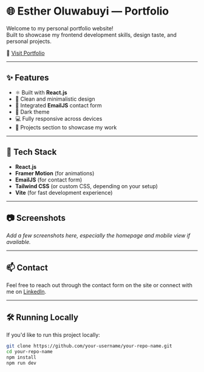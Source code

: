 # 🌐 Esther Oluwabuyi — Portfolio

Welcome to my personal portfolio website!  
Built to showcase my frontend development skills, design taste, and personal projects.

🔗 [Visit Portfolio](https://esther-oluwabuyi-portfolio.vercel.app)

---

## ✨ Features

- ⚛️ Built with **React.js**
- 🎨 Clean and minimalistic design
- 💬 Integrated **EmailJS** contact form
- 🌙 Dark theme
- 💻 Fully responsive across devices
- 📁 Projects section to showcase my work

---

## 🚀 Tech Stack

- **React.js**
- **Framer Motion** (for animations)
- **EmailJS** (for contact form)
- **Tailwind CSS** (or custom CSS, depending on your setup)
- **Vite** (for fast development experience)

---

## 📷 Screenshots

_Add a few screenshots here, especially the homepage and mobile view if available._

---

## 📫 Contact

Feel free to reach out through the contact form on the site or connect with me on [LinkedIn](https://www.linkedin.com/in/esther-oluwabuyi/).

---

## 🛠️ Running Locally

If you'd like to run this project locally:

```bash
git clone https://github.com/your-username/your-repo-name.git
cd your-repo-name
npm install
npm run dev
